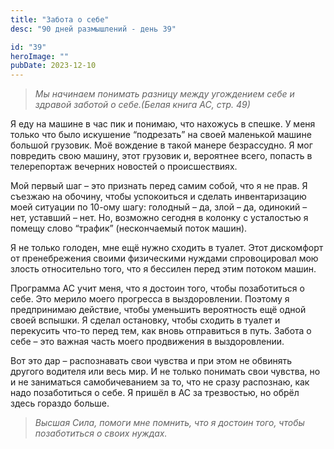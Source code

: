 ```yaml
---
title: "Забота о себе"
desc: "90 дней размышлений - день 39"

id: "39"
heroImage: ""
pubDate: 2023-12-10
---
```

> _Мы начинаем понимать разницу между угождением себе и здравой заботой о
> себе.(Белая книга АС, стр. 49)_

Я еду на машине в час пик и понимаю, что нахожусь в спешке. У меня только что
было искушение “подрезать” на своей маленькой машине большой грузовик. Моё
вождение в такой манере безрассудно. Я мог повредить свою машину, этот
грузовик и, вероятнее всего, попасть в телерепортаж вечерних новостей о
происшествиях.

Мой первый шаг – это признать перед самим собой, что я не прав. Я съезжаю на
обочину, чтобы успокоиться и сделать инвентаризацию моей ситуации по 10-ому
шагу: голодный – да, злой – да, одинокий – нет, уставший – нет. Но, возможно
сегодня в колонку с усталостью я помещу слово “трафик” (нескончаемый поток
машин).

Я не только голоден, мне ещё нужно сходить в туалет. Этот дискомфорт от
пренебрежения своими физическими нуждами спровоцировал мою злость относительно
того, что я бессилен перед этим потоком машин.

Программа АС учит меня, что я достоин того, чтобы позаботиться о себе. Это
мерило моего прогресса в выздоровлении. Поэтому я предпринимаю действие, чтобы
уменьшить вероятность ещё одной своей вспышки. Я сделал остановку, чтобы
сходить в туалет и перекусить что-то перед тем, как вновь отправиться в путь.
Забота о себе – это важная часть моего продвижения в выздоровлении.

Вот это дар – распознавать свои чувства и при этом не обвинять другого
водителя или весь мир. И не только понимать свои чувства, но и не заниматься
самобичеванием за то, что не сразу распознаю, как надо позаботиться о себе. Я
пришёл в АС за трезвостью, но обрёл здесь гораздо больше.

> _Высшая Сила, помоги мне помнить, что я достоин того, чтобы позаботиться о
> своих нуждах._

